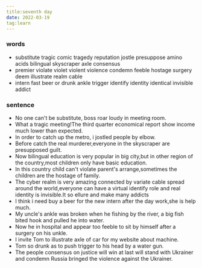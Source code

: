 ```yaml
---
title:seventh day
date: 2022-03-19
tag:learn
---
```

### words
- substitute  tragic  comic tragedy  reputation jostle presuppose amino acids  bilingual skyscraper axle consensus
- premier  violate violet violent violence condemn feeble hostage surgery deem illustrate realm cable
- intern fast beer or drunk ankle trigger identify identity identical invisible addict
### sentence
- No one can't be substitute, boss roar loudy in meeting room.
- What a tragic meeting!The third quarter economical report show income much lower than expected.
- In order to catch up the metro, i jostled people by elbow.
- Before catch the real murderer,everyone in the skyscraper are presupposed guilt.
- Now  bilingual education is very popular in big city,but in other region of the country,most children only have basic education.
- In this country child can't violate parent's arrange,sometimes the children are the hostage of family.
- The cyber realm is very amazing connected by variate cable spread around the world,everyone can have a virtual identify role and real identity is invisible.It so ellure and make many addicts
- I think i need buy a beer for the new intern after the day work,she is help much.
- My uncle's ankle was broken when he fishing by the river, a big fish bited hook and pulled he into water.
- Now he in hospital and appear too feeble to sit by himself after a surgery on his unkle.
- I invite Tom to illustrate axle of car for my website about machine.
- Tom so drunk as to push trigger to his head by a water gun.
- The people consensus on justice will win at last will stand with Ukrainer  and condemn Russia bringed the violence against the Ukrainer.